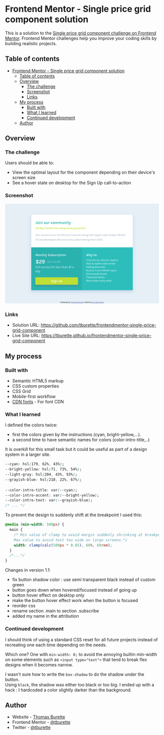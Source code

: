 # Frontend Mentor - Single price grid component solution

This is a solution to the [Single price grid component challenge on Frontend Mentor](https://www.frontendmentor.io/challenges/single-price-grid-component-5ce41129d0ff452fec5abbbc). Frontend Mentor challenges help you improve your coding skills by building realistic projects. 

## Table of contents

- [Frontend Mentor - Single price grid component solution](#frontend-mentor---single-price-grid-component-solution)
  - [Table of contents](#table-of-contents)
  - [Overview](#overview)
    - [The challenge](#the-challenge)
    - [Screenshot](#screenshot)
    - [Links](#links)
  - [My process](#my-process)
    - [Built with](#built-with)
    - [What I learned](#what-i-learned)
    - [Continued development](#continued-development)
  - [Author](#author)


## Overview

### The challenge

Users should be able to:

- View the optimal layout for the component depending on their device's screen size
- See a hover state on desktop for the Sign Up call-to-action

### Screenshot

![](./screenshot.png)


### Links
- Solution URL: https://github.com/tburette/frontendmentor-single-price-grid-component
- Live Site URL: https://tburette.github.io/frontendmentor-single-price-grid-component

## My process

### Built with

- Semantic HTML5 markup
- CSS custom properties
- CSS Grid
- Mobile-first workflow
- [CDN fonts](https://www.cdnfonts.com/) - For font CDN

### What I learned

I defined the colors twice: 
- first the colors given by the instructions (cyan, bright-yellow,...).
- a second time to have semantic names for colors (color-intro-title,..)

It is overkill for this small task but it could be useful as part of a 
design system in a larger site.

```css
--cyan: hsl(179, 62%, 43%);
--bright-yellow: hsl(71, 73%, 54%);
--light-gray: hsl(204, 43%, 93%);
--grayish-blue: hsl(218, 22%, 67%);

--color-intro-title: var(--cyan);
--color-intro-accent: var(--bright-yellow);
--color-intro-text: var(--grayish-blue);
/* ... */
```

To prevent the design to suddenly shift at the breakpoint I used this:
```css
@media (min-width: 500px) {
  main {
    /* Min value of clamp to avoid margin suddenly shrinking at breakpoint.
    Max value to avoid text too wide on large screens.*/
    width: clamp(calc(500px * 0.85), 66%, 60rem);
  }
  /*...*/
}
```

Changes in version 1.1:
- fix button shadow color : use semi transparent black instead of custom green
- button goes down when hovered/focused instead of going up
- button hover effect on desktop only
- make the button hover effect work when the button is focused
- reorder css
- rename section .main to section .subscribe
- added my name in the attribution

### Continued development

I should think of using a standard CSS reset for all future projects 
instead of recreating one each time depending on the needs.

Which one? One with `min-width: 0;` to avoid the annoying builtin min-width
on some elements such as `<input type="text">` that tend to break 
flex designs when it becomes narrow.

I wasn't sure how to write the `box-shadow` to do the shadow under the button.  
Using `black`, the shadow was either too black or too big.  I ended up with
a hack : I hardcoded a color slightly darker than the background.


## Author

- Website - [Thomas Burette](http://thomasburette.com/)
- Frontend Mentor - [@tburette](https://www.frontendmentor.io/profile/tburette)
- Twitter - [@tburette](https://twitter.com/tburette)